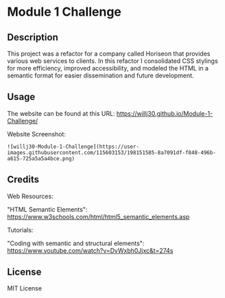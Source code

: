 # Module 1 Challenge

## Description

This project was a refactor for a company called Horiseon that provides various web services to clients. In this refactor I consolidated CSS stylings for more efficiency, improved accessibility, and modeled the HTML in a semantic format for easier dissemination and future development.

## Usage

The website can be found at this URL: https://willj30.github.io/Module-1-Challenge/

Website Screenshot:

    ![willj30-Module-1-Challenge](https://user-images.githubusercontent.com/115603153/198151585-8a7091df-f848-496b-a615-725a5a5a4bce.png)


## Credits

Web Resources:

"HTML Semantic Elements": https://www.w3schools.com/html/html5_semantic_elements.asp

Tutorials:

"Coding with semantic and structural elements": https://www.youtube.com/watch?v=DvWxbh0Jjxc&t=274s

## License

MIT License

